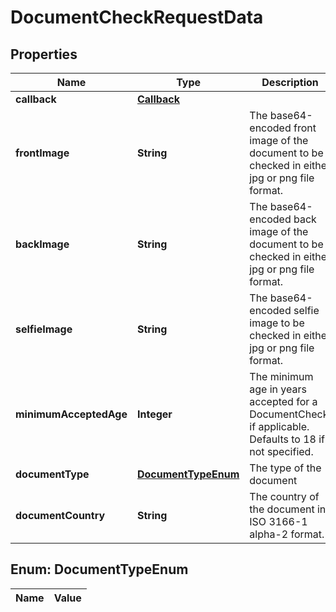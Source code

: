 

# DocumentCheckRequestData

## Properties

Name | Type | Description | Notes
------------ | ------------- | ------------- | -------------
**callback** | [**Callback**](Callback.md) |  | 
**frontImage** | **String** | The base64-encoded front image of the document to be checked in either jpg or png file format. | 
**backImage** | **String** | The base64-encoded back image of the document to be checked in either jpg or png file format. |  [optional]
**selfieImage** | **String** | The base64-encoded selfie image to be checked in either jpg or png file format. |  [optional]
**minimumAcceptedAge** | **Integer** | The minimum age in years accepted for a DocumentCheck, if applicable. Defaults to 18 if not specified. |  [optional]
**documentType** | [**DocumentTypeEnum**](#DocumentTypeEnum) | The type of the document |  [optional]
**documentCountry** | **String** | The country of the document in ISO 3166-1 alpha-2 format. |  [optional]


## Enum: DocumentTypeEnum

Name | Value
---- | -----




